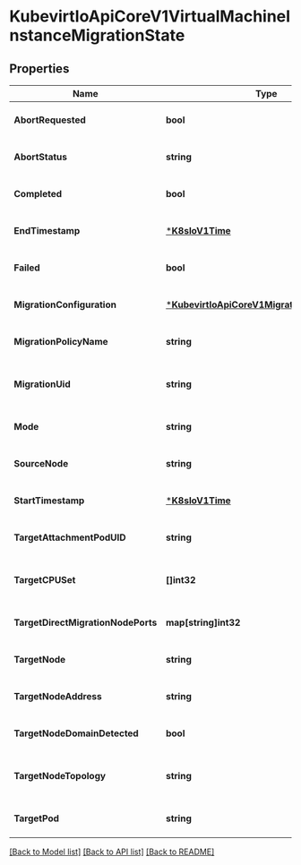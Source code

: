 # KubevirtIoApiCoreV1VirtualMachineInstanceMigrationState

## Properties
Name | Type | Description | Notes
------------ | ------------- | ------------- | -------------
**AbortRequested** | **bool** | Indicates that the migration has been requested to abort | [optional] [default to null]
**AbortStatus** | **string** | Indicates the final status of the live migration abortion | [optional] [default to null]
**Completed** | **bool** | Indicates the migration completed | [optional] [default to null]
**EndTimestamp** | [***K8sIoV1Time**](k8s.io.v1.Time.md) | The time the migration action ended | [optional] [default to null]
**Failed** | **bool** | Indicates that the migration failed | [optional] [default to null]
**MigrationConfiguration** | [***KubevirtIoApiCoreV1MigrationConfiguration**](kubevirt.io.api.core.v1.MigrationConfiguration.md) | Migration configurations to apply | [optional] [default to null]
**MigrationPolicyName** | **string** | Name of the migration policy. If string is empty, no policy is matched | [optional] [default to null]
**MigrationUid** | **string** | The VirtualMachineInstanceMigration object associated with this migration | [optional] [default to null]
**Mode** | **string** | Lets us know if the vmi is currently running pre or post copy migration | [optional] [default to null]
**SourceNode** | **string** | The source node that the VMI originated on | [optional] [default to null]
**StartTimestamp** | [***K8sIoV1Time**](k8s.io.v1.Time.md) | The time the migration action began | [optional] [default to null]
**TargetAttachmentPodUID** | **string** | The UID of the target attachment pod for hotplug volumes | [optional] [default to null]
**TargetCPUSet** | **[]int32** | If the VMI requires dedicated CPUs, this field will hold the dedicated CPU set on the target node | [optional] [default to null]
**TargetDirectMigrationNodePorts** | **map[string]int32** | The list of ports opened for live migration on the destination node | [optional] [default to null]
**TargetNode** | **string** | The target node that the VMI is moving to | [optional] [default to null]
**TargetNodeAddress** | **string** | The address of the target node to use for the migration | [optional] [default to null]
**TargetNodeDomainDetected** | **bool** | The Target Node has seen the Domain Start Event | [optional] [default to null]
**TargetNodeTopology** | **string** | If the VMI requires dedicated CPUs, this field will hold the numa topology on the target node | [optional] [default to null]
**TargetPod** | **string** | The target pod that the VMI is moving to | [optional] [default to null]

[[Back to Model list]](../README.md#documentation-for-models) [[Back to API list]](../README.md#documentation-for-api-endpoints) [[Back to README]](../README.md)


